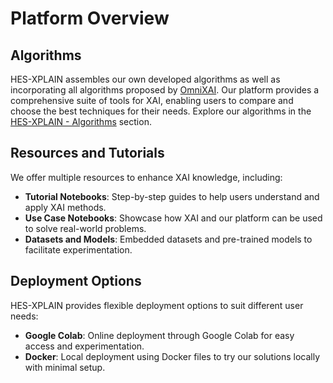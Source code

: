 # Platform Overview


## Algorithms

HES-XPLAIN assembles our own developed algorithms as well as incorporating all algorithms proposed by [OmniXAI](https://github.com/salesforce/omnixai). Our platform provides a 
comprehensive suite of tools for XAI, enabling users to compare and choose the best techniques for their needs. Explore our algorithms in the [HES-XPLAIN - Algorithms](../algos/) 
section.

## Resources and Tutorials

We offer multiple resources to enhance XAI knowledge, including:

- **Tutorial Notebooks**: Step-by-step guides to help users understand and apply XAI methods.
- **Use Case Notebooks**: Showcase how XAI and our platform can be used to solve real-world problems.
- **Datasets and Models**: Embedded datasets and pre-trained models to facilitate experimentation.

## Deployment Options

HES-XPLAIN provides flexible deployment options to suit different user needs:

- **Google Colab**: Online deployment through Google Colab for easy access and experimentation.
- **Docker**: Local deployment using Docker files to try our solutions locally with minimal setup.

